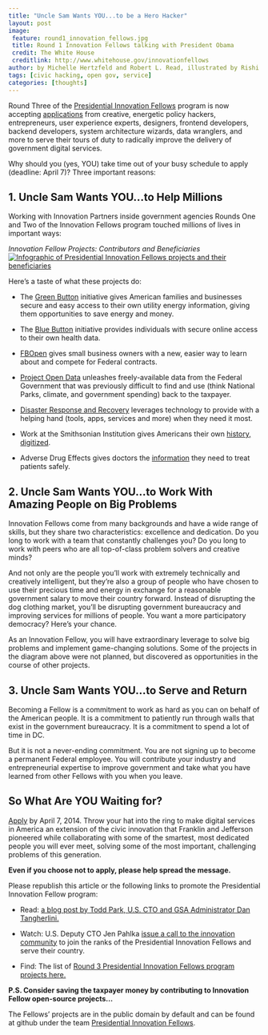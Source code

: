 ```yaml
---
title: "Uncle Sam Wants YOU...to be a Hero Hacker"
layout: post
image:
 feature: round1_innovation_fellows.jpg
 title: Round 1 Innovation Fellows talking with President Obama
 credit: The White House
 creditlink: http://www.whitehouse.gov/innovationfellows
author: by Michelle Hertzfeld and Robert L. Read, illustrated by Rishi Sohoni
tags: [civic hacking, open gov, service]
categories: [thoughts]
---
```


Round Three of the [Presidential Innovation Fellows](http://www.whitehouse.gov/innovationfellows) program is now accepting [applications](https://gsafas.secure.force.com/apply) from creative, energetic policy hackers, entrepreneurs, user experience experts, designers, frontend developers, backend developers, system architecture wizards, data wranglers, and more to serve their tours of duty to radically improve the delivery of government digital services.

Why should you (yes, YOU) take time out of your busy schedule to apply (deadline: April 7)? Three important reasons: <!--more-->

## 1. Uncle Sam Wants YOU...to Help Millions

Working with Innovation Partners inside government agencies Rounds One and Two of the Innovation Fellows program touched millions of lives in important ways:

*Innovation Fellow Projects: Contributors and Beneficiaries*
[![Infographic of Presidential Innovation Fellows projects and their beneficiaries](https://meiqimichelle.github.io/mhertzfeld/img/innovation_fellow_projects.jpg)](https://meiqimichelle.github.io/mhertzfeld/img/innovation_fellow_projects_big.jpg)

Here’s a taste of what these projects do:

+ The [Green Button](http://www.greenbuttondata.org) initiative gives American families and businesses secure and easy access to their own utility energy information, giving them opportunities to save energy and money.

+ The [Blue Button](http://healthit.gov/bluebutton) initiative provides individuals with secure online access to their own health data.

+ [FBOpen](http://fbopen.gsa.gov) gives small business owners with a new, easier way to learn about and compete for Federal contracts.

+ [Project Open Data](http://project-open-data.github.io/) unleashes freely-available data from the Federal Government that was previously difficult to find and use (think National Parks, climate, and government spending) back to the taxpayer.

+ [Disaster Response and Recovery](http://energy.gov/oe/articles/presidential-innovation-fellow-leveraging-technology-and-innovation-help-americans) leverages technology to provide with a helping hand (tools, apps, services and more) when they need it most.

+ Work at the Smithsonian Institution gives Americans their own [history, digitized](https://transcription.si.edu/).

+ Adverse Drug Effects gives doctors the [information](http://open.fda.gov) they need to treat patients safely.

## 2. Uncle Sam Wants YOU...to Work With Amazing People on Big Problems

Innovation Fellows come from many backgrounds and have a wide range of skills, but they share two characteristics: excellence and dedication. Do you long to work with a team that constantly challenges you? Do you long to work with peers who are all top-of-class problem solvers and creative minds?

And not only are the people you’ll work with extremely technically and creatively intelligent, but they’re also a group of people who have chosen to use their precious time and energy in exchange for a reasonable government salary to move their country forward. Instead of disrupting the dog clothing market, you’ll be disrupting government bureaucracy and improving services for millions of people. You want a more participatory democracy? Here’s your chance.

As an Innovation Fellow, you will have extraordinary leverage to solve big problems and implement game-changing solutions. Some of the projects in the diagram above were not planned, but discovered as opportunities in the course of other projects.

## 3. Uncle Sam Wants YOU...to Serve and Return

Becoming a Fellow is a commitment to work as hard as you can on behalf of the American people. It is a commitment to patiently run through walls that exist in the government bureaucracy. It is a commitment to spend a lot of time in DC.

But it is not a never-ending commitment. You are not signing up to become a permanent Federal employee. You will contribute your industry and entrepreneurial expertise to improve government and take what you have learned from other Fellows with you when you leave.

## So What Are YOU Waiting for?

[Apply](https://gsafas.secure.force.com/apply) by April 7, 2014. Throw your hat into the ring to make digital services in America an extension of the civic innovation that Franklin and  Jefferson pioneered while collaborating with some of the smartest, most dedicated people you will ever meet, solving some of the most important, challenging problems of this generation.

**Even if you choose not to apply, please help spread the message.**

Please republish this article or the following links to promote the Presidential Innovation Fellow program:

+ Read: [a blog post by Todd Park, U.S. CTO and  GSA Administrator Dan Tangherlini.](http://links.whitehouse.gov/track?type=click&enid=ZWFzPTEmbWFpbGluZ2lkPTIwMTQwMzA2LjI5NzU0MjYxJm1lc3NhZ2VpZD1NREItUFJELUJVTC0yMDE0MDMwNi4yOTc1NDI2MSZkYXRhYmFzZWlkPTEwMDEmc2VyaWFsPTE3MDIzNjY5JmVtYWlsaWQ9amVuQGNvZGVmb3JhbWVyaWNhLm9yZyZ1c2VyaWQ9amVuQGNvZGVmb3JhbWVyaWNhLm9yZyZmbD0mZXh0cmE9TXVsdGl2YXJpYXRlSWQ9JiYm&&&101&&&http://www.whitehouse.gov/blog/2014/03/05/presidential-innovation-fellows-round-3-serve-create-innovate)

+ Watch: U.S. Deputy CTO Jen Pahlka [issue a call to the innovation community](http://links.whitehouse.gov/track?type=click&enid=ZWFzPTEmbWFpbGluZ2lkPTIwMTQwMzA2LjI5NzU0MjYxJm1lc3NhZ2VpZD1NREItUFJELUJVTC0yMDE0MDMwNi4yOTc1NDI2MSZkYXRhYmFzZWlkPTEwMDEmc2VyaWFsPTE3MDIzNjY5JmVtYWlsaWQ9amVuQGNvZGVmb3JhbWVyaWNhLm9yZyZ1c2VyaWQ9amVuQGNvZGVmb3JhbWVyaWNhLm9yZyZmbD0mZXh0cmE9TXVsdGl2YXJpYXRlSWQ9JiYm&&&102&&&https://www.youtube.com/watch?v=KK0HOIqOcHw) to join the ranks of the Presidential Innovation Fellows and serve their country.

+ Find: The list of [Round 3 Presidential Innovation Fellows program projects here.](http://links.whitehouse.gov/track?type=click&enid=ZWFzPTEmbWFpbGluZ2lkPTIwMTQwMzA2LjI5NzU0MjYxJm1lc3NhZ2VpZD1NREItUFJELUJVTC0yMDE0MDMwNi4yOTc1NDI2MSZkYXRhYmFzZWlkPTEwMDEmc2VyaWFsPTE3MDIzNjY5JmVtYWlsaWQ9amVuQGNvZGVmb3JhbWVyaWNhLm9yZyZ1c2VyaWQ9amVuQGNvZGVmb3JhbWVyaWNhLm9yZyZmbD0mZXh0cmE9TXVsdGl2YXJpYXRlSWQ9JiYm&&&103&&&http://www.whitehouse.gov/innovationfellows/projects#section-round-3)

**P.S. Consider saving the taxpayer money by contributing to Innovation Fellow open-source projects…**

The Fellows’ projects are in the public domain by default and can be found at github under the team [Presidential Innovation Fellows](https://github.com/presidential-innovation-fellows).
